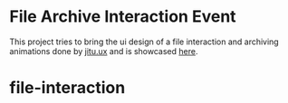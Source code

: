 # File Archive Interaction Event

This project tries to bring the ui design of a file interaction and archiving animations done by [jitu.ux](https://www.instagram.com/jitu.ux/?g=5) and is showcased [here](https://www.instagram.com/p/DLZT6B6t-YP/?img_index=1).
# file-interaction
